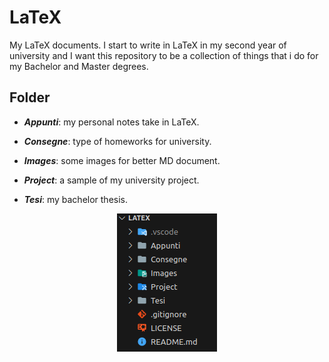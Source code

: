 # LaTeX

My LaTeX documents. I start to write in LaTeX in my second year of university and I want this repository to be a collection of things that i do for my Bachelor and Master degrees.

## Folder

+ ***Appunti***: my personal notes take in LaTeX.

+ ***Consegne***: type of homeworks for university.

+ ***Images***: some images for better MD document.

+ ***Project***: a sample of my university project.

+ ***Tesi***: my bachelor thesis.

<!-- markdownlint-disable MD033 -->
<div align="center">
  <img src="Images/Repo%20struct.png" alt="Repo struct">
</p>
<!-- markdownlint-enable MD033 -->
